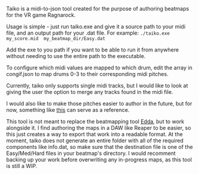 Taiko is a midi-to-json tool created for the purpose of authoring beatmaps for the VR game Ragnarock.

Usage is simple - just run taiko.exe and give it a source path to your midi file, and an output path for your .dat file.
For example: `./taiko.exe my_score.mid  my_beatmap_dir/Easy.dat`

Add the exe to you path if you want to be able to run it from anywhere without needing to use the entire path to the executable.

To configure which midi values are mapped to which drum, edit the array in congif.json to map drums 0-3 to their corresponding midi pitches. 

Currently, taiko only supports single midi tracks, but I would like to look at giving the user the option to merge any tracks found in the midi file. 

I would also like to make those pitches easier to author in the future, but for now, something like [this](https://www.inspiredacoustics.com/en/MIDI_note_numbers_and_center_frequencies) can serve as a reference.

This tool is not meant to replace the beatmapping tool [Edda](https://github.com/PKBeam/Edda), but to work alongside it. I find authoring the maps in a DAW like Reaper to be easier, so this just creates a way to export that work into a readable format. At the moment, taiko does not generate an entire folder with all of the required components like info.dat, so make sure that the destination file is one of the Easy/Med/Hard files in your beatmap's directory. I would recomment backing up your work before overwriting any in-progress maps, as this tool is still a WIP.